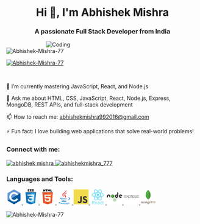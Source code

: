 <h1 align="center">Hi 👋, I'm Abhishek Mishra</h1> <h3 align="center">A passionate Full Stack Developer from India</h3> <img align="right" alt="Coding" width="400" src="https://tse3.mm.bing.net/th?id=OIP.LEH5tUEQReWe8Iu-UEV3PgHaFj&pid=Api&P=0" /> <p align="left"> <img src="https://komarev.com/ghpvc/?username=Abhishek-Mishra-77&label=Profile%20views&color=0e75b6&style=flat" alt="Abhishek-Mishra-77" /> </p> <p align="left"> <a href="https://github.com/ryo-ma/github-profile-trophy"> <img src="https://github-profile-trophy.vercel.app/?username=Abhishek-Mishra-77&theme=dracula&margin-w=15&margin-h=15" alt="Abhishek-Mishra-77" /> </a> </p> <p align="left"> <a href="https://twitter.com/" target="blank"> <img src="https://img.shields.io/twitter/follow/?logo=twitter&style=for-the-badge" alt="" /> </a> </p>
🌱 I’m currently mastering JavaScript, React, and Node.js

💬 Ask me about HTML, CSS, JavaScript, React, Node.js, Express, MongoDB, REST APIs, and full-stack development

📫 How to reach me: abhishekmishra992016@gmail.com

⚡ Fun fact: I love building web applications that solve real-world problems!

<h3 align="left">Connect with me:</h3> <p align="left"> <a href="https://www.linkedin.com/in/abhishek-mishra-342494237/" target="blank"> <img align="center" src="https://raw.githubusercontent.com/rahuldkjain/github-profile-readme-generator/master/src/images/icons/Social/linked-in-alt.svg" alt="abhishek mishra" height="30" width="40" /> </a> <a href="https://instagram.com/abhishekmishra_777" target="blank"> <img align="center" src="https://raw.githubusercontent.com/rahuldkjain/github-profile-readme-generator/master/src/images/icons/Social/instagram.svg" alt="abhishekmishra_777" height="30" width="40" /> </a> </p> <h3 align="left">Languages and Tools:</h3> <p align="left"> <a href="https://www.cprogramming.com/" target="_blank" rel="noreferrer"> <img src="https://raw.githubusercontent.com/devicons/devicon/master/icons/c/c-original.svg" alt="c" width="40" height="40"/> </a> <a href="https://www.w3schools.com/css/" target="_blank" rel="noreferrer"> <img src="https://raw.githubusercontent.com/devicons/devicon/master/icons/css3/css3-original-wordmark.svg" alt="css3" width="40" height="40"/> </a> <a href="https://www.w3.org/html/" target="_blank" rel="noreferrer"> <img src="https://raw.githubusercontent.com/devicons/devicon/master/icons/html5/html5-original-wordmark.svg" alt="html5" width="40" height="40"/> </a> <a href="https://www.java.com" target="_blank" rel="noreferrer"> <img src="https://raw.githubusercontent.com/devicons/devicon/master/icons/java/java-original.svg" alt="java" width="40" height="40"/> </a> <a href="https://developer.mozilla.org/en-US/docs/Web/JavaScript" target="_blank" rel="noreferrer"> <img src="https://raw.githubusercontent.com/devicons/devicon/master/icons/javascript/javascript-original.svg" alt="javascript" width="40" height="40"/> </a> <a href="https://reactjs.org/" target="_blank" rel="noreferrer"> <img src="https://raw.githubusercontent.com/devicons/devicon/master/icons/react/react-original-wordmark.svg" alt="react" width="40" height="40"/> </a> <a href="https://nodejs.org" target="_blank" rel="noreferrer"> <img src="https://raw.githubusercontent.com/devicons/devicon/master/icons/nodejs/nodejs-original-wordmark.svg" alt="nodejs" width="40" height="40"/> </a> <a href="https://expressjs.com" target="_blank" rel="noreferrer"> <img src="https://raw.githubusercontent.com/devicons/devicon/master/icons/express/express-original-wordmark.svg" alt="express" width="40" height="40"/> </a> <a href="https://www.mongodb.com/" target="_blank" rel="noreferrer"> <img src="https://raw.githubusercontent.com/devicons/devicon/master/icons/mongodb/mongodb-original-wordmark.svg" alt="mongodb" width="40" height="40"/> </a> </p> <p> <img align="center" src="https://github-readme-streak-stats.herokuapp.com/?user=Abhishek-Mishra-77&theme=dark" alt="Abhishek-Mishra-77" /> </p>
